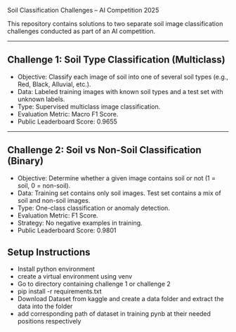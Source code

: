  Soil Classification Challenges – AI Competition 2025

This repository contains solutions to two separate soil image classification challenges conducted as part of an AI competition.

---

## Challenge 1: Soil Type Classification (Multiclass)

- Objective: Classify each image of soil into one of several soil types (e.g., Red, Black, Alluvial, etc.).
- Data: Labeled training images with known soil types and a test set with unknown labels.
- Type: Supervised multiclass image classification.
- Evaluation Metric: Macro F1 Score.
- Public Leaderboard Score: 0.9655

---

## Challenge 2: Soil vs Non-Soil Classification (Binary)

- Objective: Determine whether a given image contains soil or not (1 = soil, 0 = non-soil).
- Data: Training set contains only soil images. Test set contains a mix of soil and non-soil images.
- Type: One-class classification or anomaly detection.
- Evaluation Metric: F1 Score.
- Strategy: No negative examples in training.
- Public Leaderboard Score: 0.9801

## Setup Instructions
- Install python environment
- create a virtual environment using venv
- Go to directory containing challenge 1 or challenge 2
- pip install -r requirements.txt
- Download Dataset from kaggle and create a data folder and extract the data into the folder
- add corresponding path of dataset in training pynb at their needed positions respectively

